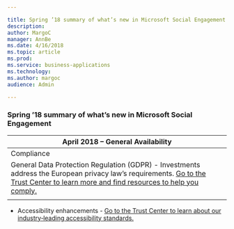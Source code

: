 ```yaml
---

title: Spring ’18 summary of what’s new in Microsoft Social Engagement
description: 
author: MargoC
manager: AnnBe
ms.date: 4/16/2018
ms.topic: article
ms.prod: 
ms.service: business-applications
ms.technology: 
ms.author: margoc
audience: Admin

---
```

### Spring ’18 summary of what’s new in Microsoft Social Engagement



| April 2018 – General Availability                                                                                                                                                                                                                             |
|---------------------------------------------------------------------------------------------------------------------------------------------------------------------------------------------------------------------------------------------------------------|
| Compliance                                                                                                                                                                                                                                                    |
| General Data Protection Regulation (GDPR) - Investments address the European privacy law’s requirements. [Go to the Trust Center to learn more and find resources to help you comply.](https://www.microsoft.com/en-us/TrustCenter/Privacy/gdpr/default.aspx) |
|                                                                                                                                                                                                                                                               |

-   Accessibility enhancements - [Go to the Trust Center to learn about our
    industry‑leading accessibility
    standards.](https://www.microsoft.com/en-us/trustcenter/compliance/accessibility)
